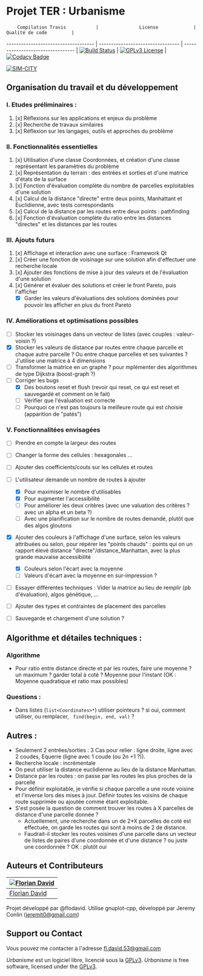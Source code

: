 Projet TER : Urbanisme
======================

        Compilation Travis           |               License             |           Qualité de code         |
------------------------------------ | --------------------------------- | --------------------------------- |
[![Build Status](https://travis-ci.org/flodavid/Urbanisme.svg?branch=master)](https://travis-ci.org/flodavid/Urbanisme) | [![GPLv3 License](https://img.shields.io/badge/License-GPLv3-blue.svg)](https://github.com/flodavid/Urbanisme/blob/master/COPYING.txt) | [![Codacy Badge](https://api.codacy.com/project/badge/Grade/a2b2d69da4a8477798543812f4ac9b0e)](https://www.codacy.com/app/flodavid/Urbanisme?utm_source=github.com&amp;utm_medium=referral&amp;utm_content=flodavid/Urbanisme&amp;utm_campaign=Badge_Grade)

[![SIM-CITY](https://github.com/flodavid/Urbanisme/blob/gh-pages/images/SimCity_shadows-logo.png)](https://flodavid.github.io/Urbanisme)

## Organisation du travail et du développement

### I. Etudes préliminaires :
1. [x] Réflexions sur les applications et enjeux du problème 
2. [x] Recherche de travaux similaires
3. [x] Réflexion sur les langages, outils et approches du problème

### II. Fonctionnalités essentielles
1. [x] Utilisation d'une classe Coordonnées, et création d'une classe représentant les paramètres du problème
2. [x] Représentation du terrain : des entrées et sorties et d'une matrice d'états de la surface
3. [x] Fonction d'évaluation complète du nombre de parcelles exploitables d'une solution
4. [x] Calcul de la distance "directe" entre deux points, Manhattant et Euclidienne, avec tests correspondants
5. [x] Calcul de la distance par les routes entre deux points : pathfinding
6. [x] Fonction d'évaluation complète du ratio entre les distances "directes" et les distances
par les routes

### III. Ajouts futurs
1. [x] Affichage et interaction avec une surface : Framework Qt
2. [x] Créer une fonction de voisinage sur une solution afin d'effectuer une recherche locale
3. [x] Ajouter des fonctions de mise à jour des valeurs et de l'évaluation d'une solution
4. [x] Générer et évaluer des solutions et créer le front Pareto, puis l'afficher
    - [x] Garder les valeurs d'évaluations des solutions dominées pour pouvoir les afficher en plus du front Pareto

### IV. Améliorations et optimisations possibles
+ [ ] Stocker les voisinages dans un vecteur de listes (avec couples : valeur-voisin ?)
+ [x] Stocker les valeurs de distance par routes entre chaque parcelle et chaque autre parcelle ?
Ou entre chaque parcelles et ses suivantes ? J'utilise une matrice à 4 dimensions
+ [ ] Transformer la matrice en un graphe ? pour mplémenter des algorithmes de type Dijkstra (boost-graph ?)
+ [ ] Corriger les bugs 
    + [x] Des boutons reset et flush (revoir qui reset, ce qui est reset et sauvegardé et comment on le fait)
    + [ ] Vérifier que l'évaluation est correcte
    + [ ] Pourquoi ce n'est pas toujours la meilleure route qui est choisie (apparition de "patés")

### V. Fonctionnalitées envisagées
+ [ ] Prendre en compte la largeur des routes
+ [ ] Changer la forme des cellules : hexagonales ...
+ [ ] Ajouter des coefficients/couts sur les cellules et routes
+ [ ] L'utilisateur demande un nombre de routes à ajouter 
    - [x] Pour maximiser le nombre d'utilisables
    - [x] Pour augmenter l'accessibilité
    - [ ] Pour améliorer les deux critères (avec une valuation des critères ? avec un alpha et un beta ?)
    - [ ] Avec une planification sur le nombre de routes demandé, plutôt que des algos gloutons
+ [x] Ajouter des couleurs à l'affichage d'une surface, selon les valeurs attribuées ou selon, pour répérer les "points chauds" : points qui on un rapport élevé distance "directe"/distance_Manhattan, avec la plus grande mauvaise accessibilité
    + [x] Couleurs selon l'écart avec la moyenne
    + [ ] Valeurs d'écart avec la moyenne en sur-impression ?
+ [ ] Essayer différentes techniques : Vider la matrice au lieu de remplir (pb d'évaluation), algos génétique, ...
+ [ ] Ajouter des types et contraintes de placement des parcelles
+ [ ] Sauvegarde et chargement d'une solution ?


## Algorithme et détailes techniques :
### Algorithme
- Pour ratio entre distance directe et par les routes, faire une moyenne ? un maximum ? garder total à coté ? Moyenne pour l'instant  (OK : Moyenne quadratique et ratio max possibles)

### Questions :
- Dans listes (`list<Coordinates>*`) utiliser pointeurs ? si oui, comment utiliser,
ou remplacer, ` find(begin, end, val)` ?

## Autres :
+ Seulement 2 entrées/sorties : 3 Cas pour relier : ligne droite, ligne avec 2 coudes, Equerre (ligne avec 1 coude (ou 2n +1 ?)).
+ Recherche locale : incrémentale
+ On peut utiliser la distance euclidienne au lieu de la distance Manhattan.
+ Distance par les routes : on passe par les routes les plus proches de la parcelle
+ Pour définir exploitable, je vérifie si chaque parcelle a une route voisine et l'inverse lors des mises à jour. Définir toutes les voisins de chaque route supprimée ou ajoutée comme étant exploitable.
+ S'est posée la question de comment trouver les routes à X parcelles de distance d'une parcelle donnée ?
    - Actuellement, une recherche dans un de 2*X parcelles de coté est effectuée, 
    on garde les routes qui sont à moins de 2 de distance.
    - Faudrait-il stocker les routes voisines d'une parcelle dans un vecteur de listes de paires d'une coordonnée et d'une distance ? ou juste une coordonnée ? OK : plutôt oui

## Auteurs et Contributeurs
[![Florian David](https://scontent-cdg2-1.xx.fbcdn.net/v/t1.0-1/p160x160/12039502_10207794162116445_6260808179769504531_n.jpg?oh=7323beeea320c84bd64a22a651146643&oe=588902F0)](https://flodavid.github.io) |
---|
[Florian David](https://flodavid.github.io) |
Projet développé par @flodavid. Utilise gnuplot-cpp, développé par Jeremy Conlin (jeremit0@gmail.com)

## Support ou Contact
Vous pouvez me contacter à l'adresse [fl.david.53@gmail.com](mailto:fl.david.53@gmail.com)

_Urbanisme_ est un logiciel libre, licencié sous la [GPLv3](https://www.gnu.org/licenses/gpl.html).
_Urbanisme_ is free software, licensed under the [GPLv3](https://www.gnu.org/licenses/gpl.html).
